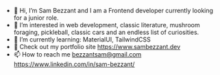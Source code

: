 - 👋 Hi, I’m Sam Bezzant and I am a Frontend developer currently looking for a junior role.
- 👀 I’m interested in web development, classic literature, mushroom foraging, pickleball, classic cars and an endless list of curiosities.
- 🌱 I’m currently learning: MaterialUI, TailwindCSS
- 💞️ Check out my portfolio site https://www.sambezzant.dev
- 📫 How to reach me bezzantsam@gmail.com https://www.linkedin.com/in/sam-bezzant/


<!---
bezzantsam/bezzantsam is a ✨ special ✨ repository because its `README.md` (this file) appears on your GitHub profile.
You can click the Preview link to take a look at your changes.
--->
